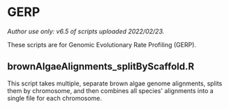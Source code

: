 # GERP

*Author use only: v6.5 of scripts uploaded 2022/02/23.*

These scripts are for Genomic Evolutionary Rate Profiling (GERP).

## brownAlgaeAlignments_splitByScaffold.R

This script takes multiple, separate brown algae genome alignments, splits them by chromosome, and then combines all species' alignments into a single file for each chromosome.

